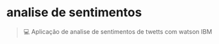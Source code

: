 # analise de sentimentos

> :computer: Aplicação de analise de sentimentos de twetts com watson IBM
